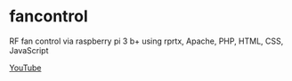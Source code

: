 # fancontrol
RF fan control via raspberry pi 3 b+ using rprtx, Apache, PHP, HTML, CSS, JavaScript 

[YouTube][def]

[def]: https://www.youtube.com/watch?v=3lGU7PjJM7k